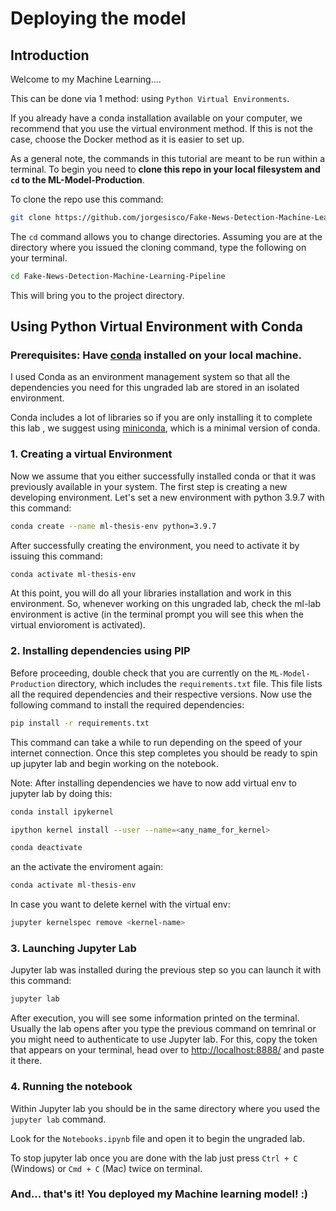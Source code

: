 # Deploying the model

## Introduction

Welcome to my Machine Learning....

This can be done via 1 method: using `Python Virtual Environments`.

If you already have a conda installation available on your computer, we recommend that you use the virtual environment method. If this is not the case, choose the Docker method as it is easier to set up.

As a general note, the commands in this tutorial are meant to be run within a terminal. To begin you need to **clone this repo in your local filesystem and `cd` to the ML-Model-Production**.

To clone the repo use this command:

```bash
git clone https://github.com/jorgesisco/Fake-News-Detection-Machine-Learning-Pipeline.git
```

The `cd` command allows you to change directories. Assuming you are at the directory where you issued the cloning command, type the following on your terminal.

```bash
cd Fake-News-Detection-Machine-Learning-Pipeline
```

This will bring you to the project directory.

## Using Python Virtual Environment with Conda

### Prerequisites: Have [conda](https://docs.conda.io/en/latest/) installed on your local machine.

I used Conda as an environment management system so that all the dependencies you need for this ungraded lab are stored in an isolated environment.

Conda includes a lot of libraries so if you are only installing it to complete this lab , we suggest using [miniconda](https://docs.conda.io/en/latest/miniconda.html), which is a minimal version of conda.

### 1. Creating a virtual Environment

Now we assume that you either successfully installed conda or that it was previously available in your system. The first step is creating a new developing environment. Let's set a new environment with python 3.9.7 with this command:

```bash
conda create --name ml-thesis-env python=3.9.7
```

After successfully creating the environment, you need to activate it by issuing this command:

```bash
conda activate ml-thesis-env
```

At this point, you will do all your libraries installation and work in this environment. So, whenever working on this ungraded lab, check the ml-lab environment is active (in the terminal prompt you will see this when the virtual envioroment is activated).

### 2. Installing dependencies using PIP

Before proceeding, double check that you are currently on the `ML-Model-Production` directory, which includes the `requirements.txt` file. This file lists all the required dependencies and their respective versions. Now use the following command to install the required dependencies:

```bash
pip install -r requirements.txt
```

This command can take a while to run depending on the speed of your internet connection. Once this step completes you should be ready to spin up jupyter lab and begin working on the notebook.

Note: After installing dependencies we have to now add virtual env to jupyter lab by doing this:

```bash
conda install ipykernel
```

```bash
ipython kernel install --user --name=<any_name_for_kernel>
```

```bash
conda deactivate
```

an the activate the enviroment again:

```bash
conda activate ml-thesis-env
```

In case you want to delete kernel with the virtual env:

```bash
jupyter kernelspec remove <kernel-name>
```

### 3. Launching Jupyter Lab

Jupyter lab was installed during the previous step so you can launch it with this command:

```bash
jupyter lab
```

After execution, you will see some information printed on the terminal. Usually the lab opens after you type the previous command on temrinal or you might need to authenticate to use Jupyter lab. For this, copy the token that appears on your terminal, head over to [http://localhost:8888/](http://localhost:8888/) and paste it there.

### 4. Running the notebook

Within Jupyter lab you should be in the same directory where you used the `jupyter lab` command.

Look for the `Notebooks.ipynb` file and open it to begin the ungraded lab.

To stop jupyter lab once you are done with the lab just press `Ctrl + C` (Windows) or `Cmd + C` (Mac) twice on terminal.

### And... that's it! You deployed my Machine learning model! :)

